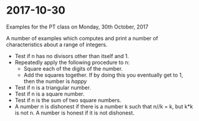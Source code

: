 # 2017-10-30

Examples for the PT class on Monday, 30th October, 2017

A number of examples which computes and print a number of characteristics about a range of integers.
- Test if n has no divisors other than itself and 1.
- Repeatedly apply the following procedure to n:
  - Square each of the digits of the number.
  - Add the squares together.
  If by doing this you eventually get to 1, then the number is *happy*
- Test if n is a triangular number.
- Test if n is a square number.
- Test if n is the sum of two square numbers.
- A number n is dishonest if there is a number k such that n//k = k, 
  but k*k is not n. A number is honest if it is not dishonest.
